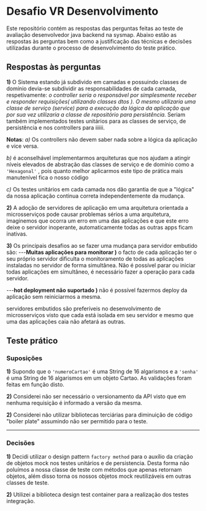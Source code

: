 # Desafio VR Desenvolvimento

Este repositório contém as respostas das perguntas feitas ao teste de avaliação desenvolvedor java backend na sysmap. Abaixo estão as respostas às perguntas bem como a justificação das técnicas e decisões utilizadas durante o processo de desenvolvimento do teste prático.


## Respostas às perguntas

**1)**  O Sistema estando já subdivido em camadas e possuindo classes de domínio devia-se subdividir as responsabilidades de cada camada, respetivamente:   *o controller seria o responsável por simplesmente receber e responder requisições( utilizando classes dtos ).  O mesmo utilizaria uma classe de  serviço (service) para a execução da lógica da aplicação que por sua vez utilizaria a classe de repositório para persistência.* Seriam também implementados testes unitários para as classes de serviço, de persistência e nos controllers para iiiiii.

 **Notas**:
 *a)* Os controllers não devem saber nada sobre a lógica da aplicação e vice versa.

*b)* é aconselhável implementarmos arquiteturas que nos ajudam a atingir níveis elevados de abstração das classes de serviço e de domínio como a  `'Hexagonal'` , pois quanto melhor aplicarmos este tipo de prática mais manutenível fica o nosso código

*c)* Os testes unitários em cada camada nos dão garantia de que a "lógica" da nossa aplicação continua correta independentemente da mudança.  

**2)** A adoção de servidores de aplicação em uma arquitetura orientada a microsserviços pode causar problemas sérios a uma arquitetura, imaginemos que ocorra um erro em uma das aplicações e que este erro deixe o servidor inoperante, automaticamente todas as outras apps ficam inativas. 

**3)**  Os principais desafios ao se fazer uma mudança para servidor embutido são:
---**Muitas aplicações para monitorar )** o facto de cada aplicação ter o seu próprio servidor dificulta o monitoramento de todas as aplicações instaladas no servidor de forma simultânea. Não é possível parar ou iniciar todas aplicações em simultâneo, é necessário fazer a operação para cada servidor.

---**hot deployment não suportado )**   não é possível fazermos deploy da aplicação sem reiniciarmos  a mesma.

servidores embutidos são preferíveis no desenvolvimento de microsserviços  visto que cada está isolada em seu servidor e mesmo que uma das aplicações caia não afetará as outras.

## Teste prático

### Suposições

**1)**   Supondo que o   `'numeroCartao'`  é uma String de 16 algarismos e a `'senha'` é uma String de 16 algarismos em um objeto Cartao.  As validações foram feitas em função disto.

**2)** Considerei não ser necessário o versionamento da API visto que em nenhuma requisição é informado a versão da mesma.

**2)** Considerei não utilizar bibliotecas terciárias para diminuição de código "boiler plate" assumindo não ser permitido para o teste.
****
### Decisões

**1)** Decidi utilizar o design pattern `factory method` para o auxílio da criação de objetos mock nos testes unitários e de persistencia. Desta forma não poluímos a nossa classe de teste com métodos que apenas retornam objetos, além disso torna os nossos objetos mock reutilizáveis em outras classes de teste.

**2)** Utilizei a biblioteca design test container para a realização dos testes integração.


